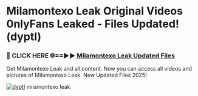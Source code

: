 # Milamontexo Leak Original Videos 0nlyFans Leaked - Files Updated! (dyptl)

<h3>🔴 CLICK HERE 🌐==►► <a href="https://hetstrat.blog/NMqPAm" rel="nofollow">Milamontexo Leak Updated Files</a></h3>

Get Milamontexo Leak and all content. Now you can access all videos and pictures of Milamontexo Leak. New Updated Files 2025!

[![dyptl](https://i.imgur.com/K7sEzmb.gif)](https://hetstrat.blog/NMqPAm)
milamontexo leak